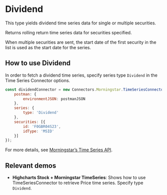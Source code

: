 # Dividend

This type yields dividend time series data for single or multiple securities.

Returns rolling return time series data for securities specified.

When multiple securities are sent, the start date of the first security 
in the list is used as the start date for the series.

## How to use Dividend

In order to fetch a dividend time series, specify series type 
`Dividend` in the Time Series Connector options.

```js
const dividendConnector = new Connectors.Morningstar.TimeSeriesConnector({
    postman: {
        environmentJSON: postmanJSON
    },
    series: {
        type: 'Dividend'
    },
    securities: [{
        id: 'F0GBR04S23',
        idType: 'MSID'
    }]
});
```

For more details, see [Morningstar’s Time Series API].

## Relevant demos

- **Highcharts Stock + Morningstar TimeSeries**: Shows how to use 
TimeSeriesConnector to retrieve Price time series. Specify type 
`Dividend`.

[Morningstar’s Time Series API]: https://developer.morningstar.com/direct-web-services/documentation/api-reference/time-series/dividend